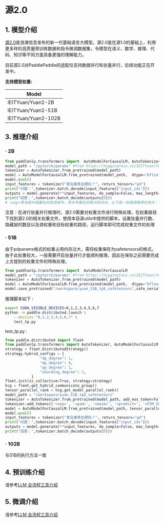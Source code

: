 # 源2.0

## 1. 模型介绍

[源2.0](https://github.com/IEIT-Yuan/Yuan-2.0)是浪潮信息发布的新一代基础语言大模型。源2.0是在源1.0的基础上，利用更多样的高质量预训练数据和指令微调数据集，令模型在语义、数学、推理、代码、知识等不同方面具备更强的理解能力。

目前源2.0对PaddlePaddle的适配仅支持数据并行和张量并行，后续功能正在开发中。

**支持模型权重:**

| Model             |
|-------------------|
| IEITYuan/Yuan2-2B |
| IEITYuan/Yuan2-51B |
| IEITYuan/Yuan2-102B |


## 3. 推理介绍

### · 2B
```python
from paddlenlp.transformers import  AutoModelForCausalLM, AutoTokenizer
model_path = "/pytorch/params" #from https://huggingface.co/IEITYuan/Yuan2-2B-hf
tokenizer = AutoTokenizer.from_pretrained(model_path)
model = AutoModelForCausalLM.from_pretrained(model_path,  dtype="bfloat16", convert_from_torch=True)
model.eval()
input_features = tokenizer("青岛推荐去哪玩？", return_tensors="pd")
print("问题：",tokenizer.batch_decode(input_features["input_ids"]))
outputs = model.generate(**input_features, do_sample=False, max_length=1024)
print("回答：",tokenizer.batch_decode(outputs[0]))
# <sep>青岛是中国著名的旅游城市，有许多著名的景点和活动。以下是一些值得推荐的地方：\n1. 栈桥：栈桥是青岛的象征之一，是八大关风景区的一部分。在这里可以欣赏到美丽的海岸线和壮观的城市风光。\n2. 青岛啤酒博物馆：这座博物馆位于崂山山顶上，可以欣赏到美丽的海景和壮观的城市景象。\n3. 八大关风景区：这里有许多知名的景点，如栈桥、音乐广场、青岛啤酒博物馆等。\n4. 青岛奥帆中心：这个帆船比赛已经在青岛成功举办了两届，是青岛市民的一项重要活动。\n5. 青岛老街：这里有丰富的历史和独特的建筑风格，还有许多小摊贩可以帮助游客找到纪念品。\n6. 海底世界：崂山是中国最大的海底岩洞，这里可以看到美丽的珊瑚和各种鱼类。\n7. 崂山风景名胜区：这个区域被联合国教科文组织列为世界遗产地，有丰富的自然和文化资源。\n无论您选择哪个地方，都可以欣赏到美丽的景色和体验到丰富的文化活动。希望您有机会去青岛旅游！<eod>
```
注意：在进行张量并行推理时，源2.0需要对权重文件进行特殊处理，在权重路径下找到源2.0的相关权重文件，使用本目录utils中提供的脚本，设置张量并行数、隐藏层的数目以及源权重和目标权重的路径，运行脚本即可完成权重文件的处理

### · 51B
由于pdparams格式的权重占用内存过大，需将权重保存为safetensors的格式。由于此权重较大，一般需要开启张量并行才能顺利推理，因此在保存之前需要完成上文提到的权重文件的特殊处理。

```python
from paddlenlp.transformers import  AutoModelForCausalLM
model_path = "/pytorch/params" #from https://huggingface.co/IEITYuan/Yuan2-51B-hf
tokenizer = AutoTokenizer.from_pretrained(model_path)
model = AutoModelForCausalLM.from_pretrained(model_path,  dtype="bfloat16", convert_from_torch=True) #如果显存不足就设置device='cpu'，并设置数据类型为float32
model.save_pretrained("/workspace/yuan_51B_tp8_safetensors",safe_serialization=True )
```

推理脚本如下 :

```bash
export CUDA_VISIBLE_DEVICES=0,1,2,3,4,5,6,7
python -m paddle.distributed.launch \
    --devices "0,1,2,3,4,5,6,7" \
    test_tp.py 
```
test_tp.py :
```python
from paddle.distributed import fleet
from paddlenlp.transformers import AutoTokenizer, AutoModelForCausalLM
strategy = fleet.DistributedStrategy()
strategy.hybrid_configs = {
                "dp_degree": 1,
                "mp_degree": 8,
                "pp_degree": 1,
                "sharding_degree": 1,
            }
fleet.init(is_collective=True, strategy=strategy)
hcg = fleet.get_hybrid_communicate_group()
tensor_parallel_rank = hcg.get_model_parallel_rank()
model_path = "/workspace/yuan_51B_tp8_safetensors"
tokenizer = AutoTokenizer.from_pretrained(model_path, add_eos_token=False, add_bos_token=False, eos_token='<eod>')
tokenizer.add_tokens(['<sep>', '<pad>', '<mask>', '<predict>', '<FIM_SUFFIX>', '<FIM_PREFIX>', '<FIM_MIDDLE>','<commit_before>','<commit_msg>','<commit_after>','<jupyter_start>','<jupyter_text>','<jupyter_code>','<jupyter_output>','<empty_output>'], special_tokens=True)
model = AutoModelForCausalLM.from_pretrained(model_path, tensor_parallel_degree= 8, tensor_parallel_rank=tensor_parallel_rank, dtype="bfloat16")
model.eval()
input_features = tokenizer("青岛推荐去哪玩？", return_tensors="pd")
print("问题：",tokenizer.batch_decode(input_features["input_ids"]))
outputs = model.generate(**input_features, do_sample=False, max_length=1024)
print("回答：",tokenizer.batch_decode(outputs[0]))
```

### · 102B
与51B的执行方法一致

## 4. 预训练介绍
请参考[LLM 全流程工具介绍](https://github.com/PaddlePaddle/PaddleNLP/tree/develop/llm)

## 5. 微调介绍
请参考[LLM 全流程工具介绍](https://github.com/PaddlePaddle/PaddleNLP/tree/develop/llm)
